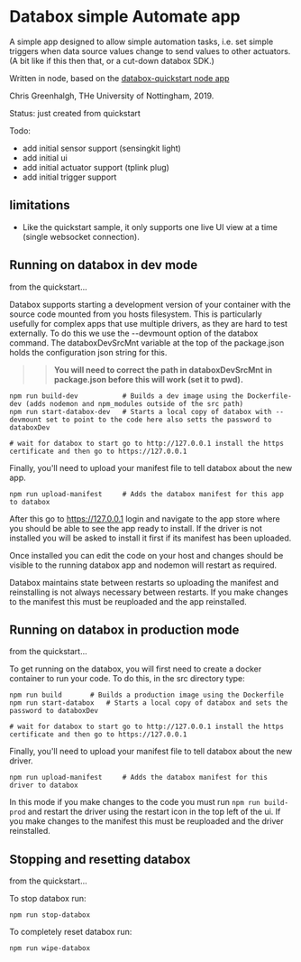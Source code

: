 # Databox simple Automate app

A simple app designed to allow simple automation tasks, i.e. set
simple triggers when data source values change to send values to
other actuators. (A bit like if this then that, or a cut-down
databox SDK.)

Written in node, based on the 
[databox-quickstart node app](https://github.com/me-box/databox-quickstart/tree/master/node/app)

Chris Greenhalgh, THe University of Nottingham, 2019.

Status: just created from quickstart

Todo: 
- add initial sensor support (sensingkit light)
- add initial ui
- add initial actuator support (tplink plug)
- add initial trigger support

## limitations

- Like the quickstart sample, it only supports one live UI view
  at a time (single websocket connection).


## Running on databox in dev mode

from the quickstart...

Databox supports starting a development version of your container with the source code mounted from you hosts filesystem. This is particularly usefully for complex apps that use multiple drivers, as they are hard to test externally. To do this we use the --devmount option of the databox command. The databoxDevSrcMnt variable at the top of the package.json holds the configuration json string for this.

>> **You will need to correct the path in databoxDevSrcMnt in package.json before this will work (set it to pwd).**

```
npm run build-dev           # Builds a dev image using the Dockerfile-dev (adds nodemon and npm_modules outside of the src path)
npm run start-databox-dev   # Starts a local copy of databox with --devmount set to point to the code here also setts the password to databoxDev

# wait for databox to start go to http://127.0.0.1 install the https certificate and then go to https://127.0.0.1
```

Finally, you'll need to upload your manifest file to tell databox about the new app.

```
npm run upload-manifest     # Adds the databox manifest for this app to databox
```

After this go to https://127.0.0.1 login and navigate to the app store where you should be able to see the app ready to install. If the driver is not installed you will be asked to install it first if its manifest has been uploaded.

Once installed you can edit the code on your host and changes should be visible to the running databox app and nodemon will restart as required.

Databox maintains state between restarts so uploading the manifest and reinstalling is not always necessary between restarts.
If you make changes to the manifest this must be reuploaded and the app reinstalled.


## Running on databox in production mode

from the quickstart...

To get running on the databox, you will first need to create a docker container to run your code.  To do this, in the src directory type:

```
npm run build       # Builds a production image using the Dockerfile
npm run start-databox   # Starts a local copy of databox and sets the password to databoxDev

# wait for databox to start go to http://127.0.0.1 install the https certificate and then go to https://127.0.0.1

```

Finally, you'll need to upload your manifest file to tell databox about the new driver.

```
npm run upload-manifest     # Adds the databox manifest for this driver to databox
```

In this mode if you make changes to the code you must run `npm run build-prod` and restart the driver using the restart icon in the top left of the ui.
If you make changes to the manifest this must be reuploaded and the driver reinstalled.

## Stopping and resetting databox

from the quickstart...

To stop databox run:

```
npm run stop-databox
```

To completely reset databox run:

```
npm run wipe-databox
```

